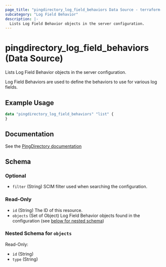 ```yaml
---
page_title: "pingdirectory_log_field_behaviors Data Source - terraform-provider-pingdirectory"
subcategory: "Log Field Behavior"
description: |-
  Lists Log Field Behavior objects in the server configuration.
---
```


# pingdirectory_log_field_behaviors (Data Source)

Lists Log Field Behavior objects in the server configuration.

Log Field Behaviors are used to define the behaviors to use for various log fields.

## Example Usage

```terraform
data "pingdirectory_log_field_behaviors" "list" {
}
```

## Documentation
See the [PingDirectory documentation](https://docs.pingidentity.com/r/en-us/pingdirectory-93/pd_ds_customizing_log_field_behaviors)

<!-- schema generated by tfplugindocs -->
## Schema

### Optional

- `filter` (String) SCIM filter used when searching the configuration.

### Read-Only

- `id` (String) The ID of this resource.
- `objects` (Set of Object) Log Field Behavior objects found in the configuration (see [below for nested schema](#nestedatt--objects))

<a id="nestedatt--objects"></a>
### Nested Schema for `objects`

Read-Only:

- `id` (String)
- `type` (String)

